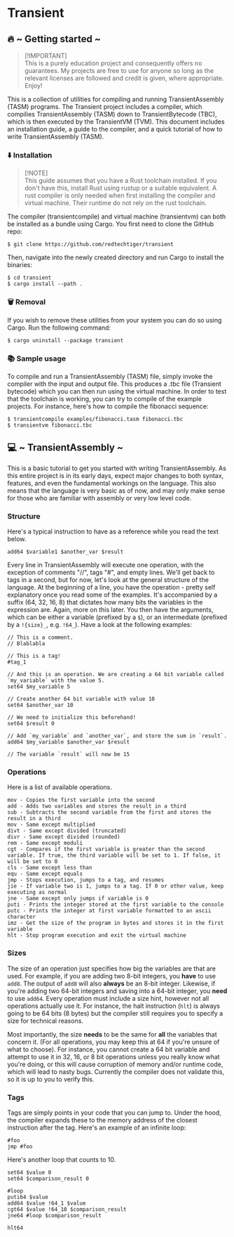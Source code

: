 # Transient

## 🔥 ~ Getting started ~
> [!IMPORTANT]\
> This is a purely education project and consequently offers no guarantees. My projects are free to use for anyone so long as the relevant licenses are followed and credit is given, where appropriate. Enjoy!

This is a collection of utilities for compiling and running TransientAssembly (TASM) programs. The Transient project includes a compiler, which compilies TransientAssembly (TASM) down to TransientBytecode (TBC), which is then executed by the TransientVM (TVM). This document includes an installation guide, a guide to the compiler, and a quick tutorial of how to write TransientAssembly (TASM).

### ⬇️ Installation

> [!NOTE]\
> This guide assumes that you have a Rust toolchain installed. If you don't have this, install Rust using rustup or a suitable equivalent. A rust compiler is only needed when first installing the compiler and virtual machine. Their runtime do not rely on the rust toolchain.

The compiler (transientcompile) and virtual machine (transientvm) can both be installed as a bundle using Cargo. You first need to clone the GitHub repo:
```
$ git clone https://github.com/redtechtiger/transient
```
Then, navigate into the newly created directory and run Cargo to install the binaries:
```
$ cd transient
$ cargo install --path .
```

### 🗑️ Removal

If you wish to remove these utilities from your system you can do so using Cargo. Run the following command:
```
$ cargo uninstall --package transient
```

### 📚 Sample usage

To compile and run a TransientAssembly (TASM) file, simply invoke the compiler with the input and output file. This produces a .tbc file (Transient bytecode) which you can then run using the virtual machine. In order to test that the toolchain is working, you can try to compile of the example projects. For instance, here's how to compile the fibonacci sequence:
```
$ transientcompile examples/fibonacci.tasm fibonacci.tbc
$ transientvm fibonacci.tbc
```

## 💻 ~ TransientAssembly ~
This is a basic tutorial to get you started with writing TransientAssembly. As this entire project is in its early days, expect major changes to both syntax, features, and even the fundamental workings on the language. This also means that the language is very basic as of now, and may only make sense for those who are familiar with assembly or very low level code.
### Structure
Here's a typical instruction to have as a reference while you read the text below.
```
add64 $variable1 $another_var $result
```
Every line in TransientAssembly will execute one operation, with the exception of comments "//", tags "#", and empty lines. We'll get back to tags in a second, but for now, let's look at the general structure of the language. At the beginning of a line, you have the operation - pretty self explanatory once you read some of the examples. It's accompanied by a suffix (64, 32, 16, 8) that dictates how many bits the variables in the expression are. Again, more on this later. You then have the arguments, which can be either a variable (prefixed by a `$`), or an intermediate (prefixed by a `!{size}_`, e.g. `!64_`). Have a look at the following examples:
```
// This is a comment.
// Blablabla

// This is a tag!
#tag_1

// And this is an operation. We are creating a 64 bit variable called `my_variable` with the value 5.
set64 $my_variable 5

// Create another 64 bit variable with value 10
set64 $another_var 10

// We need to initialize this beforehand!
set64 $result 0

// Add `my_variable` and `another_var`, and store the sum in `result`.
add64 $my_variable $another_var $result

// The variable `result` will now be 15
```
### Operations
Here is a list of available operations.
```
mov - Copies the first variable into the second
add - Adds two variables and stores the result in a third
sub - Subtracts the second variable from the first and stores the result in a third
mov - Same except multiplied
divt - Same except divided (truncated)
divr - Same except divided (rounded)
rem - Same except moduli
cgt - Compares if the first variable is greater than the second variable. If true, the third variable will be set to 1. If false, it will be set to 0
cls - Same except less than
equ - Same except equals
jmp - Stops execution, jumps to a tag, and resumes
jie - If variable two is 1, jumps to a tag. If 0 or other value, keep executing as normal
jne - Same except only jumps if variable is 0
puti - Prints the integer stored at the first variable to the console
putc - Prints the integer at first variable formatted to an ascii character
imz - Get the size of the program in bytes and stores it in the first variable
hlt - Stop program execution and exit the virtual machine
```

### Sizes
The size of an operation just specifies how big the variables are that are used. For example, if you are adding two 8-bit integers, you **have** to use `add8`. The output of `add8` will also **always** be an 8-bit integer. Likewise, if you're adding two 64-bit integers and saving into a 64-bit integer, you **need** to use `add64`. Every operation must include a size hint, however not all operations actually use it. For instance, the halt instruction (`hlt`) is always going to be 64 bits (8 bytes) but the compiler still requires you to specify a size for technical reasons. 

Most importantly, the size **needs** to be the same for **all** the variables that concern it. (For all operations, you may keep this at 64 if you're unsure of what to choose). For instance, you cannot create a 64 bit variable and attempt to use it in 32, 16, or 8 bit operations unless you really know what you're doing, or this will cause corruption of memory and/or runtime code, which will lead to nasty bugs. Currently the compiler does not validate this, so it is up to you to verify this.

### Tags
Tags are simply points in your code that you can jump to. Under the hood, the compiler expands these to the memory address of the closest instruction after the tag. Here's an example of an infinite loop:
```
#foo
jmp #foo
```
Here's another loop that counts to 10.
```
set64 $value 0
set64 $comparison_result 0

#loop
puti64 $value
add64 $value !64_1 $value
cgt64 $value !64_10 $comparison_result
jne64 #loop $comparison_result

hlt64
```
